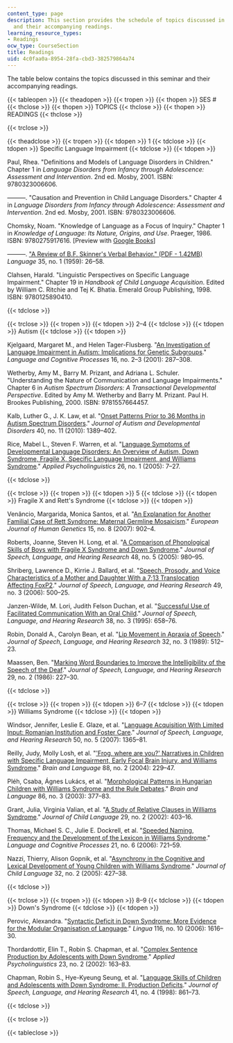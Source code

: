 ```yaml
---
content_type: page
description: This section provides the schedule of topics discussed in this seminar
  and their accompanying readings.
learning_resource_types:
- Readings
ocw_type: CourseSection
title: Readings
uid: 4c0faa0a-8954-28fa-cbd3-382579864a74
---
```


The table below contains the topics discussed in this seminar and their accompanying readings.

{{< tableopen >}}
{{< theadopen >}}
{{< tropen >}}
{{< thopen >}}
SES #
{{< thclose >}}
{{< thopen >}}
TOPICS
{{< thclose >}}
{{< thopen >}}
READINGS
{{< thclose >}}

{{< trclose >}}

{{< theadclose >}}
{{< tropen >}}
{{< tdopen >}}
1
{{< tdclose >}}
{{< tdopen >}}
Specific Language Impairment
{{< tdclose >}}
{{< tdopen >}}


Paul, Rhea. "Definitions and Models of Language Disorders in Children." Chapter 1 in _Language Disorders from Infancy through Adolescence: Assessment and Intervention_. 2nd ed. Mosby, 2001. ISBN: 9780323006606. 

———. "Causation and Prevention in Child Language Disorders." Chapter 4 in _Language Disorders from Infancy through Adolescence: Assessment and Intervention_. 2nd ed. Mosby, 2001. ISBN: 9780323006606. 

Chomsky, Noam. "Knowledge of Language as a Focus of Inquiry." Chapter 1 in _Knowledge of Language: Its Nature, Origins, and Use_. Praeger, 1986. ISBN: 9780275917616. \[Preview with [Google Books](http://books.google.com/books?id=b0VZPtZDL8kC&pg=PA1=onepage)\]

———. ["A Review of B.F. Skinner's Verbal Behavior." (PDF - 1.42MB)](https://chomsky.info/1967____/) _Language_ 35, no. 1 (1959): 26–58.

Clahsen, Harald. "Linguistic Perspectives on Specific Language Impairment." Chapter 19 in _Handbook of Child Language Acquisition_. Edited by William C. Ritchie and Tej K. Bhatia. Emerald Group Publishing, 1998. ISBN: 9780125890410.


{{< tdclose >}}

{{< trclose >}}
{{< tropen >}}
{{< tdopen >}}
2–4
{{< tdclose >}}
{{< tdopen >}}
Autism
{{< tdclose >}}
{{< tdopen >}}


Kjelgaard, Margaret M., and Helen Tager-Flusberg. "[An Investigation of Language Impairment in Autism: Implications for Genetic Subgroups](http://dx.doi.org/10.1080/01690960042000058)." _Language and Cognitive Processes_ 16, no. 2–3 (2001): 287–308.

Wetherby, Amy M., Barry M. Prizant, and Adriana L. Schuler. "Understanding the Nature of Communication and Language Impairments." Chapter 6 in _Autism Spectrum Disorders: A Transactional Developmental Perspective_. Edited by Amy M. Wetherby and Barry M. Prizant. Paul H. Brookes Publishing, 2000. ISBN: 9781557664457.

Kalb, Luther G., J. K. Law, et al. "[Onset Patterns Prior to 36 Months in Autism Spectrum Disorders](http://dx.doi.org/10.1007/s10803-010-0998-7)." _Journal of Autism and Developmental Disorders_ 40, no. 11 (2010): 1389–402.

Rice, Mabel L., Steven F. Warren, et al. "[Language Symptoms of Developmental Language Disorders: An Overview of Autism, Down Syndrome, Fragile X, Specific Language Impairment, and Williams Syndrome](http://dx.doi.org/10.1017/S0142716405050034)." _Applied Psycholinguistics_ 26, no. 1 (2005): 7–27.


{{< tdclose >}}

{{< trclose >}}
{{< tropen >}}
{{< tdopen >}}
5
{{< tdclose >}}
{{< tdopen >}}
Fragile X and Rett's Syndrome
{{< tdclose >}}
{{< tdopen >}}


Venâncio, Margarida, Monica Santos, et al. "[An Explanation for Another Familial Case of Rett Syndrome: Maternal Germline Mosaicism](http://dx.doi.org/10.1038/sj.ejhg.5201835)." _European Journal of Human Genetics_ 15, no. 8 (2007): 902–4.

Roberts, Joanne, Steven H. Long, et al. "[A Comparison of Phonological Skills of Boys with Fragile X Syndrome and Down Syndrome](http://dx.doi.org/10.1044/1092-4388(2005/067))." _Journal of Speech, Language, and Hearing Research_ 48, no. 5 (2005): 980–95.

Shriberg, Lawrence D., Kirrie J. Ballard, et al. "[Speech, Prosody, and Voice Characteristics of a Mother and Daughter With a 7;13 Translocation Affecting FoxP2](http://dx.doi.org/10.1044/1092-4388(2006/038))." _Journal of Speech, Language, and Hearing Research_ 49, no. 3 (2006): 500–25.

Janzen-Wilde, M. Lori, Judith Felson Duchan, et al. "[Successful Use of Facilitated Communication With an Oral Child](http://www.ncbi.nlm.nih.gov/pubmed/7674658)." _Journal of Speech, Language, and Hearing Research_ 38, no. 3 (1995): 658–76.

Robin, Donald A., Carolyn Bean, et al. "[Lip Movement in Apraxia of Speech](http://www.ncbi.nlm.nih.gov/pubmed/2779196)." _Journal of Speech, Language, and Hearing Research_ 32, no. 3 (1989): 512–23.

Maassen, Ben. "[Marking Word Boundaries to Improve the Intelligibility of the Speech of the Deaf](http://www.ncbi.nlm.nih.gov/pubmed/3724115)." _Journal of Speech, Language, and Hearing Research_ 29, no. 2 (1986): 227–30.


{{< tdclose >}}

{{< trclose >}}
{{< tropen >}}
{{< tdopen >}}
6–7
{{< tdclose >}}
{{< tdopen >}}
Williams Syndrome
{{< tdclose >}}
{{< tdopen >}}


Windsor, Jennifer, Leslie E. Glaze, et al. "[Language Acquisition With Limited Input: Romanian Institution and Foster Care](http://dx.doi.org/10.1044/1092-4388(2007/095))." _Journal of Speech, Language, and Hearing Research_ 50, no. 5 (2007): 1365–81.

Reilly, Judy, Molly Losh, et al. "['Frog, where are you?' Narratives in Children with Specific Language Impairment, Early Focal Brain Injury, and Williams Syndrome](http://dx.doi.org/10.1016/S0093-934X(03)00101-9)." _Brain and Language_ 88, no. 2 (2004): 229–47.

Pléh, Csaba, Ágnes Lukács, et al. "[Morphological Patterns in Hungarian Children with Williams Syndrome and the Rule Debates](http://dx.doi.org/10.1016/S0093-934X(02)00537-0)." _Brain and Language_ 86, no. 3 (2003): 377–83.

Grant, Julia, Virginia Valian, et al. "[A Study of Relative Clauses in Williams Syndrome](http://dx.doi.org/10.1017/S030500090200510X )." _Journal of Child Language_ 29, no. 2 (2002): 403–16.

Thomas, Michael S. C., Julie E. Dockrell, et al. "[Speeded Naming, Frequency and the Development of the Lexicon in Williams Syndrome](http://dx.doi.org/10.1080/01690960500258528)." _Language and Cognitive Processes_ 21, no. 6 (2006): 721–59.

Nazzi, Thierry, Alison Gopnik, et al. "[Asynchrony in the Cognitive and Lexical Development of Young Children with Williams Syndrome](http://dx.doi.org/10.1017/S0305000904006737)." _Journal of Child Language_ 32, no. 2 (2005): 427–38.


{{< tdclose >}}

{{< trclose >}}
{{< tropen >}}
{{< tdopen >}}
8–9
{{< tdclose >}}
{{< tdopen >}}
Down's Syndrome
{{< tdclose >}}
{{< tdopen >}}


Perovic, Alexandra. "[Syntactic Deficit in Down Syndrome: More Evidence for the Modular Organisation of Language](http://dx.doi.org/10.1016/j.lingua.2005.05.011)." _Lingua_ 116, no. 10 (2006): 1616–30.

Thordardottir, Elin T., Robin S. Chapman, et al. "[Complex Sentence Production by Adolescents with Down Syndrome](http://dx.doi.org/10.1017/S0142716402002011)." _Applied Psycholinguistics_ 23, no. 2 (2002): 163–83.

Chapman, Robin S., Hye-Kyeung Seung, et al. "[Language Skills of Children and Adolescents with Down Syndrome: II. Production Deficits](http://www.ncbi.nlm.nih.gov/pubmed/9712133)." _Journal of Speech, Language, and Hearing Research_ 41, no. 4 (1998): 861–73.


{{< tdclose >}}

{{< trclose >}}

{{< tableclose >}}